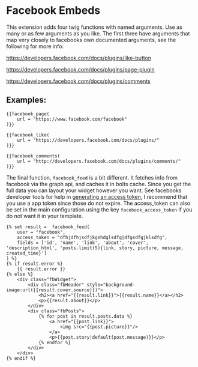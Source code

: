 Facebook Embeds
====================

This extension adds four twig functions with named arguments. Use as many or as
few arguments as you like. The first three have arguments that map very closely
to facebooks own documented arguments, see the following for more info:

https://developers.facebook.com/docs/plugins/like-button

https://developers.facebook.com/docs/plugins/page-plugin

https://developers.facebook.com/docs/plugins/comments

## Examples:

```twig
{{facebook_page(
    url = "https://www.facebook.com/facebook"
)}}

{{facebook_like(
    url = "https://developers.facebook.com/docs/plugins/"
)}}

{{facebook_comments(
    url = "http://developers.facebook.com/docs/plugins/comments/"
)}}
```

The final function, `facebook_feed` is a bit different. It fetches info from
facebook via the graph api, and caches it in bolts cache. Since you get the
full data you can layout your widget however you want. See facebooks developer
tools for help in [generating an access token][1], I recommend that you use a app
token since those do not expire. The access_token can also be set in the main
configuration using the key `facebook_access_token` if you do not want it in
your template.
    
```twig
{% set result =  facebook_feed(
    user = "facebook",
    access_token = "dfhjdfhjsdfjkgshdglsdfg|dfgsdfgjklsdfg",
    fields = ['id', 'name', 'link', 'about', 'cover', 'description_html', 'posts.limit(5){link, story, picture, message, created_time}']
) %}
{% if result.error %}
    {{ result.error }}
{% else %}
    <div class="fbWidget">
        <div class="fbHeader" style="background-image:url({{result.cover.source}})">
            <h2><a href="{{result.link}}">{{result.name}}</a></h2>
            <p>{{result.about}}</p>
        </div>
        <div class="fbPosts">
            {% for post in result.posts.data %}
                <a href="{{post.link}}">
                    <img src="{{post.picture}}"/>
                </a>
                <p>{{post.story|default(post.message)}}</p>
            {% endfor %}
        </div>
    </div>
{% endif %}
```

[1]: https://developers.facebook.com/tools/accesstoken
